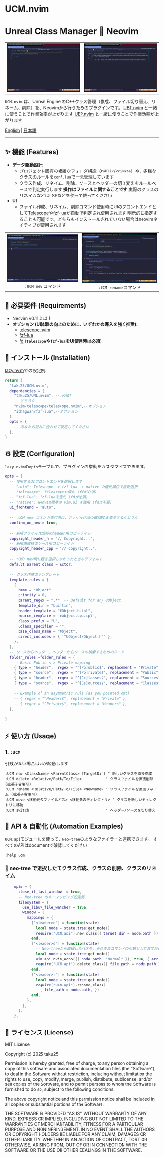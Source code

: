 # UCM.nvim

# Unreal Class Manager 💓 Neovim

<table>
  <tr>
   <td><div align=center><img width="100%" alt="UCM New Class Interactive Demo" src="https://raw.githubusercontent.com/taku25/UCM.nvim/images/assets/main-image-new.png" /></div></td>
   <td><div align=center><img width="100%" alt="UCM Rename Class Interactive Demo" src="https://raw.githubusercontent.com/taku25/UCM.nvim/images/assets/main-image-delete.png" /></div></td>
  </tr>
</table>

`UCM.nvim` は、Unreal Engine のC++クラス管理（作成、ファイル切り替え、リネーム、削除）を、Neovimから行うためのプラグインです。
[UBT.nvim](https://github.com/taku25/UBT.nvim) と一緒に使うことで作業効率が上がります
[UEP.nvim](https://github.com/taku25/UEP.nvim) と一緒に使うことで作業効率が上がります

[English](./README.md) | [日本語](./README_ja.md)

---

## ✨ 機能 (Features)
*   **データ駆動設計**:
    * プロジェクト固有の複雑なフォルダ構造（`Public`/`Private`）や、多様なクラスのルールを`conf.lua`で一元管理しています
    * クラス作成、リネイム、削除、ソースとヘッダーの切り変えをルールベースで判定実行します
      **操作はファイルに関することです** 実際のクラスのリネイムなどはLSPなどを使って使ってください
*   **UI**
    * ファイル作成、リネイム、削除コマンド使用時にUIのフロントエンドとして[Telescope](https://github.com/nvim-telescope/telescope.nvim)や[fzf-lua](https://github.com/ibhagwan/fzf-lua)が自動で判定され使用されます
      明示的に指定することも可能です。どちらもインストールされていない場合はneovimネイティブが使用されます

<table>
  <tr>
   <td>
   <div align=center>
   <img width="100%" alt="UCM new gif" src="https://raw.githubusercontent.com/taku25/UCM.nvim/images/assets/ucmui-new.gif" /><br>
   <code>:UCM new</code> コマンド
   </div>
   </td>
   <td>
   <div align=center>
   <img width="100%" alt="UCM rename gif" src="https://raw.githubusercontent.com/taku25/UCM.nvim/images/assets/ucmui-rename.gif" /><br>
   <code>:UCM rename</code> コマンド
   </div>
   </td>
  </tr>
</table>

## 🔧 必要要件 (Requirements)

*   Neovim v0.11.3 以上
*   **オプション (UI体験の向上のために、いずれかの導入を強く推奨):**
    *   [telescope.nvim](https://github.com/nvim-telescope/telescope.nvim)
    *   [fzf-lua](https://github.com/ibhagwan/fzf-lua)
    *   [fd](https://github.com/sharkdp/fd) (**`Telescope`や`fzf-lua`をUI使用時は必須**)

## 🚀 インストール (Installation)

[lazy.nvim](https://github.com/folke/lazy.nvim)での設定例:

```lua
return {
  'taku25/UCM.nvim',
  dependencies = {
    "taku25/UNL.nvim", --!必須!
    -- どちらか
    "nvim-telescope/telescope.nvim",--オプション
    "ibhagwan/fzf-lua",--オプション
  },
  opts = {
    -- あなたの好みに合わせて設定してください
  },
}
```

## ⚙️ 設定 (Configuration)

`lazy.nvim`の`opts`テーブルで、プラグインの挙動をカスタマイズできます。

```lua
opts = {
  -- 使用するUIフロントエンドを選択します
  -- "auto": Telescope -> fzf-lua -> native の優先順位で自動選択
  -- "telescope": Telescopeを優先 (fdが必須)
  -- "fzf-lua": fzf-luaを優先 (fdが必須)
  -- "native": Neovim標準の vim.ui を使用 (fdは不要)
  ui_frontend = "auto",

  -- :UCM new コマンド実行時に、ファイル作成の確認UIを表示するかどうか
  confirm_on_new = true,

  -- 新規ファイル作成時のheader用コピーライト
  copyright_header_h = "// Copyright...",
  -- 新規策維持のソース用コピーライト
  copyright_header_cpp = "// Copyright..",

  -- :CMD new時に親を選択しなかったときのデフォルト
  default_parent_class = Actor,

  -- クラス作成のテンプレート
  template_rules = {
    {
      name = "Object",
      priority = 0,
      parent_regex = ".*", -- Default for any UObject
      template_dir = "builtin",
      header_template = "UObject.h.tpl",
      source_template = "UObject.cpp.tpl",
      class_prefix = "U",
      uclass_specifier = "",
      base_class_name = "Object",
      direct_includes = { '"UObject/Object.h"' },
    },
  },
  -- ソースからヘッダー、ヘッダーからソースの検索するためのルール
  folder_rules =folder_rules = {
    -- Basic Public <-> Private mapping
    { type = "header",  regex = "^[Pp]ublic$", replacement = "Private" },
    { type = "source",  regex = "^[Pp]rivate$", replacement = "Public" },
    { type = "header",  regex = "^[Cc]lasses$", replacement = "Sources" },
    { type = "source",  regex = "^[Ss]ources$", replacement = "Classes" },
    
    -- Example of an asymmetric rule (as you pointed out)
    -- { regex = "^Headers$", replacement = "Private" },
    -- { regex = "^Private$", replacement = "Headers" },
  },

}
```

## ⚡ 使い方 (Usage)


### 1. `:UCM` 

引数がない場合はuiが起動します

```viml
:UCM new <ClassName> <ParentClass> [TargetDir] " 新しいクラスを直接作成
:UCM delete <Relative/Path/To/File>           " クラスファイルを直接削除 (拡張子省略可)
:UCM rename <Relative/Path/To/File> <NewName> " クラスファイルを直接リネーム (拡張子省略可)
:UCM move <移動元のファイルパス> <移動先のディレクトリ> " クラスを新しいディレクトリに移動
:UCM switch                                   " ヘッダー/ソースを切り替え
```

## 🤖 API & 自動化 (Automation Examples)
`UCM.api`モジュールを使って、`Neo-tree`のようなファイラーと連携できます。
すべてのAPIはdocumentで確認してください
```viml
:help ucm
```

### 🌲 neo-tree で選択したてクラス作成、クラスの削除、クラスのリネイム
```lua
    opts = {
      close_if_last_window  = true,
      -- Neo-tree のキーマッピング設定例
      filesystem = {
        use_libuv_file_watcher = true,
        window = {
          mappings = {
            ["<leader>n"] = function(state)
              local node = state.tree:get_node()
              require("UCM.api").new_class({ target_dir = node.path })
            end,
            ["<leader>d"] = function(state)
              -- Neo-treeから取得したパスを、そのままコマンドの引数として渡すだけ！
              local node = state.tree:get_node()
              vim.api.nvim_echo({{ node.path, "Normal" }}, true, { err = false })
              require("UCM.api").delete_class({ file_path = node.path })
            end,
            ["<leader>r"] = function(state)
              local node = state.tree:get_node()
              require("UCM.api").rename_class(
                { file_path = node.path, })
            end,
          },
        },
      },
    },
```

## 📜 ライセンス (License)
MIT License

Copyright (c) 2025 taku25

Permission is hereby granted, free of charge, to any person obtaining a copy
of this software and associated documentation files (the "Software"), to deal
in the Software without restriction, including without limitation the rights
to use, copy, modify, merge, publish, distribute, sublicense, and/or sell
copies of the Software, and to permit persons to whom the Software is
furnished to do so, subject to the following conditions:

The above copyright notice and this permission notice shall be included in all
copies or substantial portions of the Software.

THE SOFTWARE IS PROVIDED "AS IS", WITHOUT WARRANTY OF ANY KIND, EXPRESS OR
IMPLIED, INCLUDING BUT NOT LIMITED TO THE WARRANTIES OF MERCHANTABILITY,
FITNESS FOR A PARTICULAR PURPOSE AND NONINFRINGEMENT. IN NO EVENT SHALL THE
AUTHORS OR COPYRIGHT HOLDERS BE LIABLE FOR ANY CLAIM, DAMAGES OR OTHER
LIABILITY, WHETHER IN AN ACTION OF CONTRACT, TORT OR OTHERWISE, ARISING FROM,
OUT OF OR IN CONNECTION WITH THE SOFTWARE OR THE USE OR OTHER DEALINGS IN THE
SOFTWARE.
